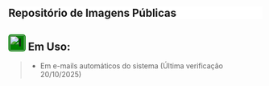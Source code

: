 
<h2 style="background:white;">
Repositório de Imagens Públicas
</h2>


<h2><img src="https://user-images.githubusercontent.com/109902736/216818770-483b5505-341b-4fc4-9877-bd2f5552e6df.png" alt="Ico Principais" width="30" style="background-color: green;border-radius: 5px;padding: 2px;">
Em Uso:</h2>

> - Em e-mails automáticos do sistema (Última verificação 20/10/2025)
